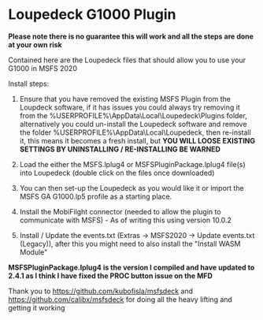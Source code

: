 # Loupedeck G1000 Plugin

**Please note there is no guarantee this will work and all the steps are done at your own risk** 

Contained here are the Loupedeck files that should allow you to use your G1000 in MSFS 2020

Install steps:

1.  Ensure that you have removed the existing MSFS Plugin from the Loupdeck software, if it has issues you could always try removing it from the %USERPROFILE%\AppData\Local\Loupedeck\Plugins folder, alternatively you could un-install the Loupedeck software and remove the folder %USERPROFILE%\AppData\Local\Loupedeck, then re-install it, this means it becomes a fresh install, but **YOU WILL LOOSE EXISTING SETTINGS BY UNINSTALLING / RE-INSTALLING BE WARNED**

2.  Load the either the MSFS.lplug4 or MSFSPluginPackage.lplug4 file(s) into Loupedeck (double click on the files once downloaded)

3.  You can then set-up the Loupedeck as you would like it or import the MSFS GA G1000.lp5 profile as a starting place.

4.  Install the MobiFilght connector (needed to allow the plugin to communicate with MSFS) - As of writing this using version 10.0.2

5.  Install / Update the events.txt (Extras -> MSFS2020 -> Update events.txt (Legacy)), after this you might need to also install the "Install WASM Module"

**MSFSPluginPackage.lplug4 is the version I compiled and have updated to 2.4.1 as I think I have fixed the PROC button issue on the MFD**

Thank you to https://github.com/kubofisla/msfsdeck and https://github.com/calibx/msfsdeck for doing all the heavy lifting and getting it working
